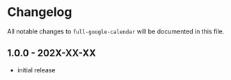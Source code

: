 # Changelog

All notable changes to `full-google-calendar` will be documented in this file.

## 1.0.0 - 202X-XX-XX

- initial release
